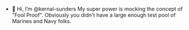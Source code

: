 - 👋 Hi, I’m @kernal-sunders
My super power is mocking the concept of "Fool Proof". Obviously you didn't have a large enough test pool of Marines and Navy folks.

<!---
kernal-sunders/kernal-sunders is a ✨ special ✨ repository because its `README.md` (this file) appears on your GitHub profile.
You can click the Preview link to take a look at your changes.
--->
